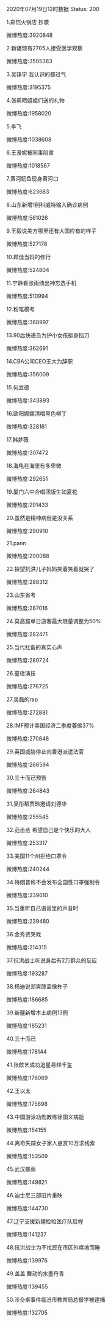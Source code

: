2020年07月19日12时数据
Status: 200

1.郑恺火锅店 抄袭

微博热度:3920848

2.新疆现有2705人接受医学观察

微博热度:3505383

3.吴镇宇 我认识的都过气

微博热度:3195375

4.张萌晒姐姐们送的礼物

微博热度:1958020

5.李飞

微博热度:1038608

6.王漫妮被同事陷害

微博热度:1018567

7.黄河鱽鱼现身黄河口

微博热度:623683

8.山东新增1例科威特输入确诊病例

微博热度:561026

9.王毅说美方哪里还有大国应有的样子

微博热度:527178

10.顾佳当妈的修行

微博热度:524804

11.宁静看张雨绮出神忘选手机

微博热度:510994

12.粉笔模考

微博热度:368997

13.90后快递员为护小女孩挺身挡刀

微博热度:362691

14.CBA公司CEO王大为辞职

微博热度:356009

15.何宜德

微博热度:343893

16.欧阳娜娜清唱黑色柳丁

微博热度:328161

17.韩梦薇

微博热度:307472

18.海龟在海里有多卑微

微博热度:292651

19.厦门六中合唱团版生如夏花

微博热度:291433

20.虽然是精神病但是没关系

微博热度:290910

21.pann

微博热度:290088

22.探望抗洪儿子妈妈笑着笑着就哭了

微博热度:288312

23.山东省考

微博热度:287016

24.莫高窟单日游客最大限量调整为50%

微博热度:282471

25.当代社畜的真实心声

微博热度:280724

26.童瑶演技

微博热度:276725

27.吴磊的rap

微博热度:272881

28.IMF预计美国经济二季度萎缩37%

微博热度:270848

29.英国威胁停止向香港派遣法官

微博热度:266594

30.三十而已预告

微博热度:264843

31.吴彤帮贾玲邀请刘德华

微博热度:255545

32.范丞丞 希望自己是个快乐的大人

微博热度:253317

33.美国11个州拒绝口罩令

微博热度:240244

34.特朗普称不会发布全国性口罩强制令

微博热度:239610

35.当重听自己语音里的声音时

微博热度:239480

36.金秀贤哭戏

微博热度:214315

37.抗洪战士听说身后有2万群众的反应

微博热度:193287

38.杨迪说郑爽膝盖像杵子

微博热度:186685

39.新疆新增本土病例13例

微博热度:185231

40.三十而已

微博热度:178144

41.张歆艺成功追星易烊千玺

微博热度:176069

42.王以太

微博热度:175698

43.中国游泳功勋教练徐国义病逝

微博热度:154155

44.离奇失踪女子家人悬赏10万求线索

微博热度:153509

45.武汉暴雨

微博热度:149821

46.迪士尼三部旧片重映

微博热度:144730

47.辽宁支援新疆检验医疗队启程

微博热度:141237

48.抗洪战士为不扰民在市区外席地而睡

微博热度:139976

49.盖盖 舞动的水墨丹青

微博热度:139455

50.涉仝卓事件临汾市教育局总督学被逮捕

微博热度:132705

